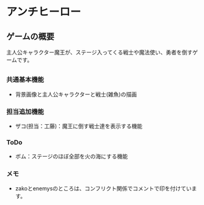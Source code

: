#  アンチヒーロー

## ゲームの概要
主人公キャラクター魔王が、ステージ入ってくる戦士や魔法使い、勇者を倒すゲームです。

##
### 共通基本機能
* 背景画像と主人公キャラクターと戦士(雑魚)の描画

### 担当追加機能

* ザコ(担当：工藤)：魔王に倒す戦士達を表示する機能

### ToDo
* ボム：ステージのほぼ全部を火の海にする機能

### メモ
* zakoとenemysのところは、コンフリクト関係でコメントで印を付けています。

